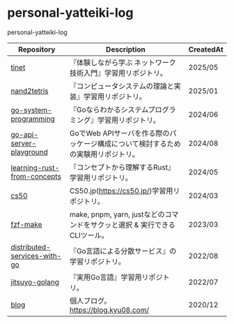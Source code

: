 # personal-yatteiki-log
personal-yatteiki-log


| Repository | Description | CreatedAt |
| ---- | ----------- | ----------- |
| [tinet](https://github.com/kyu08/tinet) | 『体験しながら学ぶ ネットワーク技術入門』学習用リポジトリ。 | 2025/05 |
| [nand2tetris](https://github.com/kyu08/nand2tetris) | 『コンピュータシステムの理論と実装』学習用リポジトリ。 | 2025/01 |
| [go-system-programming](https://github.com/kyu08/go-system-programming) | 『Goならわかるシステムプログラミング』学習用リポジトリ。 | 2024/06 |
| [go-api-server-playground](https://github.com/kyu08/go-api-server-playground) | GoでWeb APIサーバを作る際のパッケージ構成について検討するための実験用リポジトリ。 | 2024/08 |
| [learning-rust-from-concepts](https://github.com/kyu08/learning-rust-from-concepts) | 『コンセプトから理解するRust』学習用リポジトリ。 | 2024/05 |
| [cs50](https://github.com/kyu08/cs50) | CS50.jp(https://cs50.jp/)学習用リポジトリ。 | 2024/03 | 
| [fzf-make](https://github.com/kyu08/fzf-make) | make, pnpm, yarn, justなどのコマンドをサクッと選択 & 実行できるCLIツール。 | 2023/03 |
| [distributed-services-with-go](https://github.com/kyu08/distributed-services-with-go) | 『Go言語による分散サービス』の学習リポジトリ。 | 2022/08 |
| [jitsuyo-golang](https://github.com/kyu08/jitsuyo-golang) | 『実用Go言語』学習用リポジトリ。 | 2022/07 |
| [blog](https://github.com/kyu08/blog) | 個人ブログ。https://blog.kyu08.com/ | 2020/12 |
